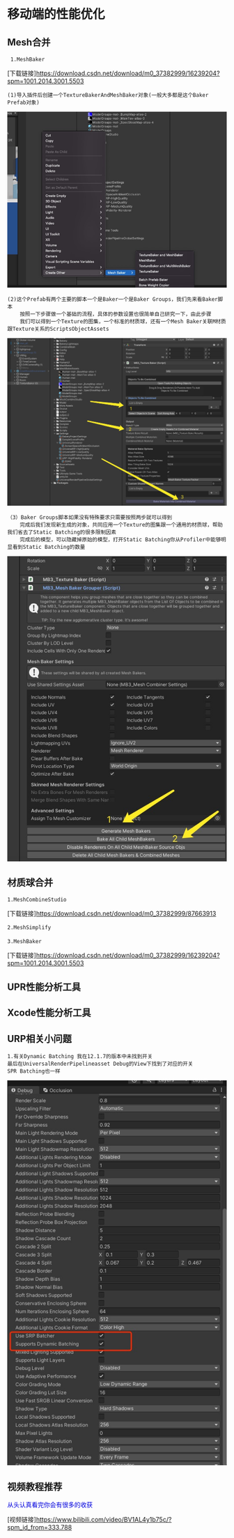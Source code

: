 # 移动端的性能优化
 ## Mesh合并
     1.MeshBaker
[下载链接]<https://download.csdn.net/download/m0_37382999/16239204?spm=1001.2014.3001.5503> 
    
    (1)导入插件后创建一个TextureBakerAndMeshBaker对象(一般大多都是这个Baker Prefab对象)
![TextureBakerAndMeshBaker](./Image/m2.jpg)

    (2)这个Prefab有两个主要的脚本一个是Baker一个是Baker Groups，我们先来看Baker脚本
        按照一下步骤做一个基础的流程，具体的参数设置也很简单自己研究一下，由此步骤
        我们可以得到一个Texture的图集，一个标准的材质球，还有一个Mesh Baker关联M材质跟Texture关系的ScriptsObjectAssets
![TextureBakerAndMeshBaker](./Image/m3.jpg)

    （3）Baker Groups脚本如果没有特殊要求只需要按照两步就可以得到
        完成后我们发现新生成的对象，共同应用一个Texture的图集跟一个通用的材质球，帮助我们省去了Static Batching的很多限制因素
        完成后的模型，可以隐藏掉原始的模型，打开Static Batching你从Profiler中能够明显看到Static Batching的数量
![TextureBakerAndMeshBaker](./Image/m4.jpg)  


 ## 材质球合并
    1.MeshCombineStudio
[下载链接]<https://download.csdn.net/download/m0_37382999/87663913> 
   
    2.MeshSimplify

    3.MeshBaker
[下载链接]<https://download.csdn.net/download/m0_37382999/16239204?spm=1001.2014.3001.5503> 

 ## UPR性能分析工具
 ## Xcode性能分析工具
 ## URP相关小问题
    1.有关Dynamic Batching 我在12.1.7的版本中未找到开关
    最后在UniversalRenderPipelineasset Debug的View下找到了对应的开关
    SPR Batching也一样
![Dynamic Batching](./Image/m1.jpg)

## 视频教程推荐

<font color="#0000dd">从头认真看完你会有很多的收获</font><br /> 

[视频链接]<https://www.bilibili.com/video/BV1AL4y1b75c/?spm_id_from=333.788>

 




   